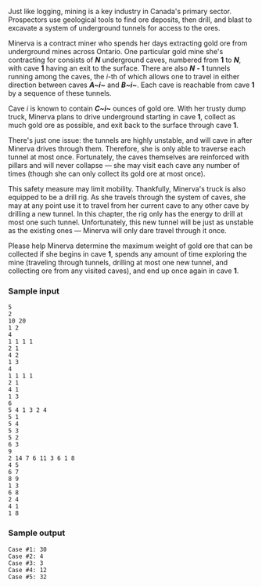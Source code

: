 ﻿Just like logging, mining is a key industry in Canada's primary sector. Prospectors use geological tools to find ore deposits, then drill, and blast to excavate a system of underground tunnels for access to the ores.

Minerva is a contract miner who spends her days extracting gold ore from underground mines across Ontario. One particular gold mine she's contracting for consists of ___N___ underground caves, numbered from __1__ to ___N___, with cave __1__ having an exit to the surface. There are also ___N___ __- 1__ tunnels running among the caves, the _i_-th of which allows one to travel in either direction between caves ___A~i~___ and ___B~i~___. Each cave is reachable from cave __1__ by a sequence of these tunnels.

Cave _i_ is known to contain ___C~i~___ ounces of gold ore. With her trusty dump truck, Minerva plans to drive underground starting in cave __1__, collect as much gold ore as possible, and exit back to the surface through cave __1__.

There's just one issue: the tunnels are highly unstable, and will cave in after Minerva drives through them. Therefore, she is only able to traverse each tunnel at most once. Fortunately, the caves themselves are reinforced with pillars and will never collapse — she may visit each cave any number of times (though she can only collect its gold ore at most once).

This safety measure may limit mobility. Thankfully, Minerva's truck is also equipped to be a drill rig. As she travels through the system of caves, she may at any point use it to travel from her current cave to any other cave by drilling a new tunnel. In this chapter, the rig only has the energy to drill at most one such tunnel. Unfortunately, this new tunnel will be just as unstable as the existing ones — Minerva will only dare travel through it once.

Please help Minerva determine the maximum weight of gold ore that can be collected if she begins in cave __1__, spends any amount of time exploring the mine (traveling through tunnels, drilling at most one new tunnel, and collecting ore from any visited caves), and end up once again in cave __1__.

### Sample input
```
5
2
10 20
1 2
4
1 1 1 1
2 1
4 2
1 3
4
1 1 1 1
2 1
4 1
1 3
6
5 4 1 3 2 4
5 1
5 4
5 3
5 2
6 3
9
2 14 7 6 11 3 6 1 8
4 5
6 7
8 9
1 3
6 8
2 4
4 1
1 8
```

### Sample output
```
Case #1: 30
Case #2: 4
Case #3: 3
Case #4: 12
Case #5: 32
```